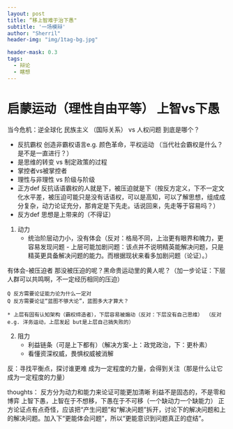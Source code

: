 ```yaml
---
layout: post
title: “移上智难于治下愚"
subtitle: '一场模辩'
author: "Sherril"
header-img: "img/1tag-bg.jpg"

header-mask: 0.3
tags:
  - 辩论
  - 瞎想
---
```


# 启蒙运动（理性自由平等） 上智vs下愚

当今危机：逆全球化 民族主义 （国际关系） vs 人权问题 到底是哪个？


- 反抗霸权 创造非霸权语言e.g. 颜色革命，平权运动 （当代社会霸权是什么？是不是一直进行？）
- 是思维的转变 vs 制定政策的过程
- 掌控者vs被掌控者
- 理性与非理性 vs 阶级与阶级
- 正方def 反抗话语霸权的人就是下，被压迫就是下（按反方定义，下不一定文化水平差，被压迫可能只是没有话语权，可以是高知，可以了解思想，组成成分复杂，动力论证充分，那肯定是下先走。话说回来，先走等于容易吗？）
- 反方def 思想是上带来的（不得证）

1. 动力
    * 统治阶层动力小，没有体会（反对：格局不同，上治更有眼界和魄力，更容易发现问题 - 上层可能加剧问题：该点并不说明精英能解决问题，只是精英更具备解决问题的能力。而根据现状来看多加剧问题（论证）。）
    
有体会-被压迫者 那没被压迫的呢？黑命贵运动里的黄人呢？（加一步论证：下层人群可以共鸣啊，不一定经历相同的压迫）
    
    Q 反方需要论证能力论为什么一定对
    Q 反方需要论证“蓝图不够大论”，蓝图多大才算大？
    
    * 上层有固有认知架构（霸权缔造者），下层容易被煽动（反对：下层没有自己思维） （反对e.g. 洋务运动，上层发起 but是上层自己搞失败的）

2. 阻力
    * 利益链条（可是上下都有）（解决方案-上：政党政治，下：更朴素）
    * 看懂资深权威，畏惧权威被消解

反：寻找平衡点，探讨谁更难
成为一定程度的力量，会得到关注（那是什么让它成为一定程度的力量）


thoughts： 
反方分为动力和能力来论证可能更加清晰
利益不是固态的，不是零和博弈
上智下愚，上智在于不想移，下愚在于不可移（一个缺动力一个缺能力）
正方论证点有点奇怪，应该把“产生问题”和“解决问题”拆开，讨论下的解决问题和上的解决问题。加入下“更能体会问题”，所以“更能意识到问题真正的症结”。
